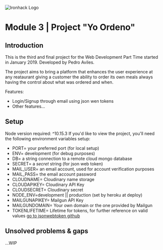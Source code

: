 ![Ironhack Logo](https://i.imgur.com/1QgrNNw.png)

# Module 3 | Project **"Yo Ordeno"**
## Introduction
This is the third and final project for the Web Development Part Time started in January 2019. Developed by Pedro Aviles.

The project aims to bring a platform that enhances the user experience at any reataurant giving a customer the ability to order its own meals always having the control about what was ordered and when. 

Features:
* Login/Signup through email using json wen tokens
* Other features...

## Setup
Node version required: ^10.15.3
If you'd like to view the project, you'll need the following environment variables setup:
* PORT= your preferred port (for local setup)
* ENV= development (for debug purposes)
* DB= a string connection to a remote cloud mongo database
* SECRET= a *secret* string (for json web token)
* MAIL_USER= an email account, used for account verification purposes
* MAIL_PASS= the email account password
* CLOUDNAME= Cloudinary name storage
* CLOUDAPIKEY= Cloudinary API Key
* CLOUDSECRET= Cloudinary secret
* NODE_ENV=development || production (set by heroku at deploy)
* MAILGUNAPIKEY= Mailgun API Key
* MAILGUNDOMAIN= Your own domain or the one provided by Mailgun
* TOKENLIFETIME= Lifetime for tokens, for further reference on valid values [go to jsonwebtoken github](https://github.com/auth0/node-jsonwebtoken)

## Unsolved problems & gaps
...WIP
